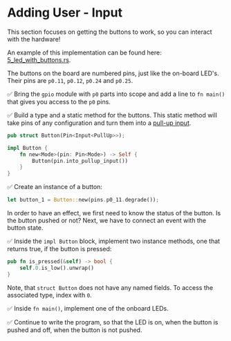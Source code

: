 # Adding User - Input

This section focuses on getting the buttons to work, so you can interact with the hardware!

An example of this implementation can be found here: [5_led_with_buttons.rs](https://github.com/knurling-rs/knurling-session-20q4/blob/main/code/src/bin/5_led_with_buttons.rs).

The buttons on the board are numbered pins, just like the on-board LED's. Their pins are `p0.11`, `p0.12`, `p0.24` and `p0.25`. 

✅ Bring the `gpio` module with `p0` parts into scope and add a line to `fn main()` that gives you access to the `p0` pins. 

✅ Build a type and a static method for the buttons. This static method will take pins of any configuration and turn them into a [pull-up input](../glossary.html#pull-up-input). 

```rust
pub struct Button(Pin<Input<PullUp>>);

impl Button {
    fn new<Mode>(pin: Pin<Mode>) -> Self {
        Button(pin.into_pullup_input())
    }
}
```

✅ Create an instance of a button:

```rust 
let button_1 = Button::new(pins.p0_11.degrade());
```
In order to have an effect, we first need to know the status of the button. Is the button pushed or not? Next, we have to connect an event with the button state. 

✅ Inside the `impl Button` block, implement two instance methods, one that returns true, if the button is pressed:

```rust
pub fn is_pressed(&self) -> bool {
    self.0.is_low().unwrap()
}
```
Note, that `struct Button` does not have any named fields. To access the associated type, index with `0`. 

✅ Inside `fn main()`, implement one of the onboard LEDs.

✅ Continue to write the program, so that the LED is on, when the button is pushed and off, when the button is not pushed. 





